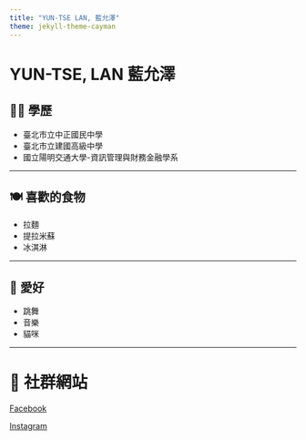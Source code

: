 ```yaml
---
title: "YUN-TSE LAN, 藍允澤"
theme: jekyll-theme-cayman
---
```

# YUN-TSE, LAN 藍允澤

## 👩‍🎓 學歷
- 臺北市立中正國民中學
- 臺北市立建國高級中學
- 國立陽明交通大學-資訊管理與財務金融學系

---

## 🍽 喜歡的食物
- 拉麵
- 提拉米蘇
- 冰淇淋

---

## 🎨 愛好
- 跳舞
- 音樂
- 貓咪

---

# 🔗 社群網站
[Facebook](https://www.facebook.com/profile.php?id=100014540744789&locale=zh_TW)

[Instagram](https://www.instagram.com/bluelan_yun/)


<style>
    footer, a[href*="github.io"] {
        display: none !important;
    }
</style>
